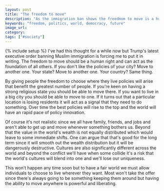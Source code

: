 ```yaml
---
layout: post
title: "The freedom to move"
description: "As the immigration ban shows the freedmom to move is a human right and can be the foundation of all others."
keywords: "freedom, politics, world, democracy, future"
image_url:
category:
tags: ["#society"]
---
```

{% include setup %}
I've had this thought for a while now but Trump's latest executive order banning Muslim immigration is forcing me to put it in writing. The freedom to move should be a human right and can act as the foundation of all others. If you don't like the policies of your city? Move to another one. Your state? Move to another one. Your country? Same thing.

By giving people the freedom to choose where they live policies will arise that benefit the greatest number of people. If you're keen on having a strong religious state you should be able to move there. If you want to live in a big city you should be able to move to one. If it turns out that a particular location is losing residents it will act as a signal that they need to do something. Over time the best policies will rise to the top and the world will have an rapid pace of policy innovation.

Of course it's not realistic since we all have family, friends, and jobs and aren't able to get up and move whenever something bothers us. Beyond that the value in the world's wealth is not equally distributed which would leave to some immediate shifts. One can argue that that's good for the long term since it will smooth out the wealth distribution but it will be dangerously destructive. Cultures are also significantly different across the world and beyond the conflict we'll have when some collide it's a risk that the world's cultures will blend into one and we'll lose our uniqueness.

This won't happen any time soon but to have a fair world we must allow individuals to choose to live wherever they want. Most won't take the offer since there's always going to be something keeping them around but having the ability to move anywhere is powerful and liberating.
